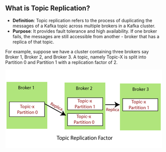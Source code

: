 ## What is Topic Replication?
- **Definition**: Topic replication refers to the process of duplicating the messages of a Kafka topic across multiple brokers in a Kafka cluster.
- **Purpose**: It provides fault tolerance and high availability. If one broker fails, the messages are still accessible from another - broker that has a replica of that topic.

For example, suppose we have a cluster containing three brokers say Broker 1, Broker 2, and Broker 3. A topic, namely Topic-X is split into Partition 0 and Partition 1 with a replication factor of 2.

![replication](images/replication.png)